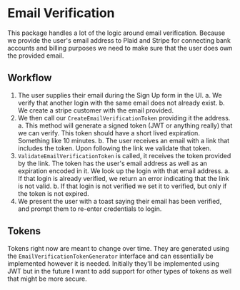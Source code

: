 # Email Verification

This package handles a lot of the logic around email verification. Because we provide the user's email address to Plaid
and Stripe for connecting bank accounts and billing purposes we need to make sure that the user does own the provided
email.

## Workflow

1. The user supplies their email during the Sign Up form in the UI.
    a. We verify that another login with the same email does not already exist.
    b. We create a stripe customer with the email provided.
2. We then call our `CreateEmailVerificationToken` providing it the address.
    a. This method will generate a signed token (JWT or anything really) that we can verify. This token should have a
       short lived expiration. Something like 10 minutes.
    b. The user receives an email with a link that includes the token. Upon following the link we validate that token.
3. `ValidateEmailVerificationToken` is called, it receives the token provided by the link. The token has the user's
   email address as well as an expiration encoded in it. We look up the login with that email address.
    a. If that login is already verified, we return an error indicating that the link is not valid.
    b. If that login is not verified we set it to verified, but only if the token is not expired.
4. We present the user with a toast saying their email has been verified, and prompt them to re-enter credentials to
   login.

## Tokens

Tokens right now are meant to change over time. They are generated using the `EmailVerificationTokenGenerator` interface
and can essentially be implemented however it is needed. Initially they'll be implemented using JWT but in the future I
want to add support for other types of tokens as well that might be more secure.